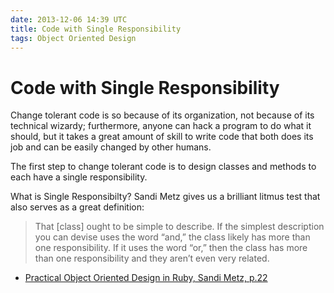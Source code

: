 ```yaml
---
date: 2013-12-06 14:39 UTC
title: Code with Single Responsibility
tags: Object Oriented Design
---
```


# Code with Single Responsibility

Change tolerant code  is so because of its organization, not because of
its technical wizardy; furthermore, anyone can hack a program to do what
it should, but it takes a great amount of skill to write code that both 
does its job and can be easily changed by other humans.

The first step to change tolerant code is to design classes and
methods to each have a single responsibility.

What is Single Responsibilty? Sandi Metz gives us a brilliant litmus
test that also serves as a great definition:

> That [class] ought to be simple to describe. If the simplest description
> you can devise uses the word “and,” the class likely has more than one
> responsibility. If it uses the word “or,” then the class has more than
> one responsibility and they aren’t even very related.

- [Practical Object Oriented Design in Ruby, Sandi Metz,
  p.22](http://www.amazon.com/Practical-Object-Oriented-Design-Ruby-Addison-Wesley/dp/0321721330)


